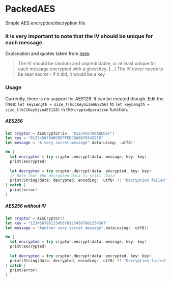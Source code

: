 # PackedAES
Simple AES encryption/decryption file

### It is very important to note that the IV should be unique for each message. ###
Explanation and quotes taken from [here](https://crypto.stackexchange.com/questions/3965/what-is-the-main-difference-between-a-key-an-iv-and-a-nonce):
> The IV should be random and unpredictable, or at least unique for each message encrypted with a given key. [...]
> The IV never needs to be kept secret - if it did, it would be a key


### Usage
Currently, there is no support for AES128. It can be created though. Edit the lines: `let keyLength = size_t(kCCKeySizeAES256)` to `let keyLength = size_t(kCCKeySizeAES128)` in the `cryptoOperation` function.

##### AES256
```swift
let cryptor = AESCryptor(iv: "0123456789ABCDEF")
let key = "012345678ABCDEFFEDCBA9876543210"
let message = "A very secret message".data(using: .utf8)!

do {
  let encrypted = try cryptor.encrypt(data: message, key: key)
  print(encrypted)
  
  let decrypted = try cryptor.decrypt(data: encrypted, key: key)
  // Note that the decrypted data is still `Data`
  print(String(data: decrypted, encoding: .utf8) ?? "Decryption failed")
} catch {
  print(error)
}
```

##### AES256 without IV
```swift
let cryptor = AESCryptor()
let key = "123456780123456701234567801234567"
let message = "Another very secret message".data(using: .utf8)!

do {
  let encrypted = try cryptor.encrypt(data: message, key: key)
  print(encrypted)
  
  let decrypted = try cryptor.decrypt(data: encrypted, key: key)
  print(String(data: decrypted, encoding: .utf8) ?? "Decryption failed")
} catch {
  print(error)
}
```
